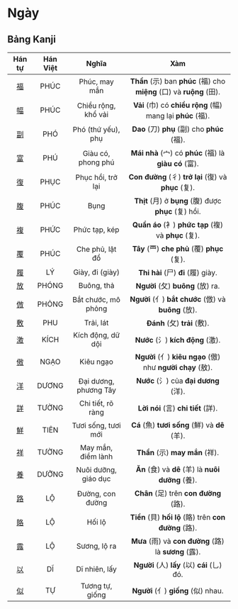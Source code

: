 <link href="styles.css" rel="stylesheet">

# Ngày

## Bảng Kanji

| Hán tự | Hán Việt | Nghĩa | Xàm |
| :---: | :---: | :---: | :---: |
| [<span class="stroke-order">福</span>](https://mazii.net/vi-VN/search/kanji/javi/%E7%A6%8F) | PHÚC | Phúc, may mắn | **Thần** (示) ban **phúc** (福) cho **miệng** (口) và **ruộng** (田). |
| [<span class="stroke-order">幅</span>](https://mazii.net/vi-VN/search/kanji/javi/%E5%B9%85) | PHÚC | Chiều rộng, khổ vải | **Vải** (巾) có **chiều rộng** (幅) mang lại **phúc** (福). |
| [<span class="stroke-order">副</span>](https://mazii.net/vi-VN/search/kanji/javi/%E5%89%AF) | PHÓ | Phó (thứ yếu), phụ | **Dao** (刀) **phụ** (副) cho **phúc** (福). |
| [<span class="stroke-order">富</span>](https://mazii.net/vi-VN/search/kanji/javi/%E5%AF%8C) | PHÚ | Giàu có, phong phú | **Mái nhà** (宀) có **phúc** (福) là **giàu có** (富). |
| [<span class="stroke-order">復</span>](https://mazii.net/vi-VN/search/kanji/javi/%E5%BE%A9) | PHỤC | Phục hồi, trở lại | **Con đường** (彳) **trở lại** (復) và **phục** (复). |
| [<span class="stroke-order">腹</span>](https://mazii.net/vi-VN/search/kanji/javi/%E8%85%B9) | PHÚC | Bụng | **Thịt** (月) ở **bụng** (腹) được **phục** (复) hồi. |
| [<span class="stroke-order">複</span>](https://mazii.net/vi-VN/search/kanji/javi/%E8%A4%87) | PHỨC | Phức tạp, kép | **Quần áo** (衤) **phức tạp** (複) và **phục** (复). |
| [<span class="stroke-order">覆</span>](https://mazii.net/vi-VN/search/kanji/javi/%E8%A6%86) | PHÚC | Che phủ, lật đổ | **Tây** (覀) **che phủ** (覆) **phục** (复). |
| [<span class="stroke-order">履</span>](https://mazii.net/vi-VN/search/kanji/javi/%E5%B1%A5) | LÝ | Giày, đi (giày) | **Thi hài** (尸) **đi** (履) giày. |
| [<span class="stroke-order">放</span>](https://mazii.net/vi-VN/search/kanji/javi/%E6%94%BE) | PHÓNG | Buông, thả | **Người** (攵) **buông** (放) ra. |
| [<span class="stroke-order">倣</span>](https://mazii.net/vi-VN/search/kanji/javi/%E5%80%A3) | PHỎNG | Bắt chước, mô phỏng | **Người** (亻) **bắt chước** (倣) và **buông** (放). |
| [<span class="stroke-order">敷</span>](https://mazii.net/vi-VN/search/kanji/javi/%E6%95%B7) | PHU | Trải, lát | **Đánh** (攵) **trải** (敷). |
| [<span class="stroke-order">激</span>](https://mazii.net/vi-VN/search/kanji/javi/%E6%BF%80) | KÍCH | Kích động, dữ dội | **Nước** (氵) **kích động** (激). |
| [<span class="stroke-order">傲</span>](https://mazii.net/vi-VN/search/kanji/javi/%E5%82%B2) | NGẠO | Kiêu ngạo | **Người** (亻) **kiêu ngạo** (傲) như **người chạy** (敖). |
| [<span class="stroke-order">洋</span>](https://mazii.net/vi-VN/search/kanji/javi/%E6%B4%8B) | DƯƠNG | Đại dương, phương Tây | **Nước** (氵) của **đại dương** (洋). |
| [<span class="stroke-order">詳</span>](https://mazii.net/vi-VN/search/kanji/javi/%E8%A9%B3) | TƯỜNG | Chi tiết, rõ ràng | **Lời nói** (言) **chi tiết** (詳). |
| [<span class="stroke-order">鮮</span>](https://mazii.net/vi-VN/search/kanji/javi/%E9%AE%AE) | TIÊN | Tươi sống, tươi mới | **Cá** (魚) **tươi sống** (鮮) và **dê** (羊). |
| [<span class="stroke-order">祥</span>](https://mazii.net/vi-VN/search/kanji/javi/%E7%A5%A5) | TƯỜNG | May mắn, điềm lành | **Thần** (示) **may mắn** (祥). |
| [<span class="stroke-order">養</span>](https://mazii.net/vi-VN/search/kanji/javi/%E9%A4%8A) | DƯỠNG | Nuôi dưỡng, giáo dục | **Ăn** (食) và **dê** (羊) là **nuôi dưỡng** (養). |
| [<span class="stroke-order">路</span>](https://mazii.net/vi-VN/search/kanji/javi/%E8%B7%AF) | LỘ | Đường, con đường | **Chân** (足) trên **con đường** (路). |
| [<span class="stroke-order">賂</span>](https://mazii.net/vi-VN/search/kanji/javi/%E8%B3%82) | LỘ | Hối lộ | **Tiền** (貝) **hối lộ** (賂) trên **con đường** (路). |
| [<span class="stroke-order">露</span>](https://mazii.net/vi-VN/search/kanji/javi/%E9%9C%B2) | LỘ | Sương, lộ ra | **Mưa** (雨) và **con đường** (路) là **sương** (露). |
| [<span class="stroke-order">以</span>](https://mazii.net/vi-VN/search/kanji/javi/%E4%BB%A5) | DĨ | Dĩ nhiên, lấy | **Người** (人) **lấy** (以) **cái** (乚) đó. |
| [<span class="stroke-order">似</span>](https://mazii.net/vi-VN/search/kanji/javi/%E4%BC%BC) | TỰ | Tương tự, giống | **Người** (亻) **giống** (似) nhau. |

